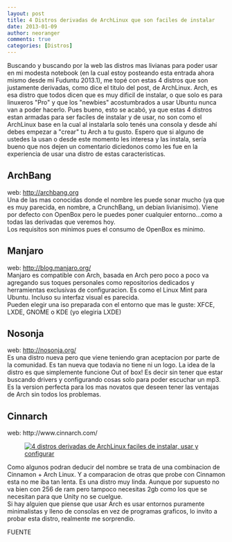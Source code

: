 ```yaml
---
layout: post
title: 4 Distros derivadas de ArchLinux que son faciles de instalar
date: 2013-01-09
author: neoranger
comments: true
categories: [Distros]
---
```

Buscando y buscando por la web las distros mas livianas para poder usar en mi modesta notebook (en la cual estoy posteando esta entrada ahora mismo desde mi Fuduntu 2013.1), me topé con estas 4 distros que son justamente derivadas, como dice el titulo del post, de ArchLinux. Arch, es esa distro que todos dicen que es muy dificil de instalar, o que solo es para linuxeros "Pro" y que los "newbies" acostumbrados a usar Ubuntu nunca van a poder hacerlo.
Pues bueno, esto se acabó, ya que estas 4 distros estan armadas para ser faciles de instalar y de usar, no son como el ArchLinux base en la cual al instalarla solo tenés una consola y desde ahí debes empezar a "crear" tu Arch a tu gusto. Espero que si alguno de ustedes la usan o desde este momento les interesa y las instala, sería bueno que nos dejen un comentario diciedonos como les fue en la experiencia de usar una distro de estas caracteristicas.
<h2>ArchBang</h2>
<div>web: <a href="http://archbang.org/" target="_blank" rel="nofollow">http://archbang.org</a></div>
<div>Una de las mas conocidas donde el nombre les puede sonar mucho (ya que es muy parecida, en nombre, a CrunchBang, un debian livianisimo). Viene por defecto con OpenBox pero le puedes poner cualquier entorno…como a todas las derivadas que veremos hoy.</div>
<div>Los requisitos son minimos pues el consumo de OpenBox es minimo.</div>
<h2>Manjaro</h2>
<div>web: <a href="http://blog.manjaro.org/" target="_blank" rel="nofollow">http://blog.manjaro.org/</a></div>
<div>Manjaro es compatible con Arch, basada en Arch pero poco a poco va agregando sus toques personales como repositorios dedicados y herramientas exclusivas de configuracion. Es como el Linux Mint para Ubuntu. Incluso su interfaz visual es parecida.</div>
<div>Pueden elegir una iso preparada con el entorno que mas le guste: XFCE, LXDE, GNOME o KDE (yo elegiria LXDE)</div>
<h2>Nosonja</h2>
<div>web: <a href="http://nosonja.org/" target="_blank" rel="nofollow">http://nosonja.org/</a></div>
<div>Es una distro nueva pero que viene teniendo gran aceptacion por parte de la comunidad. Es tan nueva que todavia no tiene ni un logo. La idea de la distro es que simplemente funcione Out of box! Es decir sin tener que estar buscando drivers y configurando cosas solo para poder escuchar un mp3.</div>
<div>Es la version perfecta para los mas novatos que deseen tener las ventajas de Arch sin todos los problemas.</div>
<h2>Cinnarch</h2>
<div>web: http://www.cinnarch.com/</div>
<figure><a href="http://paraisolinux.com/wp-content/uploads/2012/11/desktop-20121122.png"><img title="cinnarch" src="http://paraisolinux.com/wp-content/uploads/2012/11/desktop-20121122-600x450.png" alt="4 distros derivadas de ArchLinux faciles de instalar, usar y configurar" /></a></figure>
<div>Como algunos podran deducir del nombre se trata de una combinacion de Cinnamon + Arch Linux. Y a comparacion de otras que probe con Cinnamon esta no me iba tan lenta. Es una distro muy linda. Aunque por supuesto no va bien con 256 de ram pero tampoco necesitas 2gb como los que se necesitan para que Unity no se cuelgue.</div>
<div>Si hay alguien que piense que usar Arch es usar entornos puramente minimalistas y lleno de consolas en vez de programas graficos, lo invito a probar esta distro, realmente me sorprendio.

FUENTE</div>
